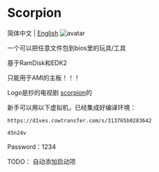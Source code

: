 # Scorpion
简体中文 | [English](https://github.com/d1ves/Scorpion/blob/master/README.md)
![avatar](https://raw.githubusercontent.com/d1ves/Scropion/master/scorpion.jpg)

一个可以把任意文件包到bios里的玩具/工具

基于RamDisk和EDK2

只能用于AMI的主板！！！

Logo是抄的电视剧 [scorpion](https://en.wikipedia.org/wiki/Scorpion_(TV_series))的

新手可以用以下虚拟机，已经集成好编译环境：

`https://d1ves.cowtransfer.com/s/313765b0283642`

`45n24v`

Password：1234

TODO：
自动添加启动项
